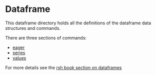 # Dataframe

This dataframe directory holds all the definitions of the dataframe data structures and commands.

There are three sections of commands:

* [eager](./eager)
* [series](./series)
* [values](./values)

For more details see the
[rsh book section on dataframes](https://irsh.vercel.app/book/dataframes.html)
